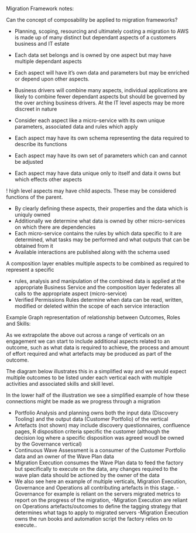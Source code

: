 Migration Framework notes:

Can the concept of composability be applied to migration frameworks?


* Planning, scoping, resourcing and ultimately costing a migration to AWS is made up of many distinct but dependant aspects of a customers business and IT estate
* Each data set belongs and is owned by one aspect but may have multiple dependant aspects
* Each aspect will have it’s own data and parameters but may be enriched or depend upon other aspects.
* Business drivers will combine many aspects, individual applications are likely to combine fewer dependant aspects but should be governed by the over arching business drivers. At the IT level aspects may be more discreet in nature



* Consider each aspect like a micro-service with its own unique parameters, associated data and rules which apply
* Each aspect may have its own schema representing the data required to describe its functions
* Each aspect may have its own set of parameters which can and cannot be adjusted
* Each aspect may have data unique only to itself and data it owns but which effects other aspects

! high level aspects may have child aspects. These may be considered functions of the parent.



* By clearly defining these aspects, their properties and the data which is uniquly owned
* Additionally we determine what data is owned by other micro-services on which there are dependencies
* Each micro-service contains the rules by which data specific to it are determined, what tasks may be performed and what outputs that can be obtained from it
* Available interactions are published along with the schema used


A composition layer enables multiple aspects to be combined  as required to represent a specific

* rules, analysis and manipulation of the combined data is applied at the appropriate Business Service and the composition layer federates all calls to the appropriate aspect (micro-service)
* Verified Permissions Rules determine when data can be read, written, modified or deleted within the scope of each service interaction


Example Graph representation of relationship between Outcomes, Roles and Skills:



As we extrapolate the above out across a range of verticals on an engagement we can start to include additional aspects related to an outcome, such as what data is required to achieve, the process and amount of effort required and what artefacts may be produced as part of the outcome.

The diagram below illustrates this in a simplified way and we would expect multiple outcomes to be listed under each vertical each with multiple activities and associated skills and skill level.

In the lower half of the illustration we see a simplified example of how these connections might be made as we progress through a migration

* Portfolio Analysis and planning owns both the input data (Discovery Tooling) and the output data (Customer Portfolio) of the vertical
* Artefacts (not shown) may include discovery questionnaires, confluence pages, R disposition criteria specific the customer (although the decision log where a specific disposition was agreed woudl be owned by the Governance vertical)
* Continuous Wave Assessment is a consumer of the Customer Portfolio data and an owner of the Wave Plan data
* Migration Execution consumes the Wave Plan data to feed the factory but specifically to execute on the data, any changes required to the wave plan data should be actioned by the owner of the data
* We also see here an example of multiple verticals, Migration Execution, Governance and Operations all contributing artefacts in this stage. 
    -Governance for example is reliant on the servers migrated metrics to report on the progress of the migration,
    -Migration Execution are reliant on Operations artefacts/outcomes to define the tagging strategy that determines what tags to apply to migrated servers
    -Migration Execution owns the run books and automation script the factory relies on to execute..


